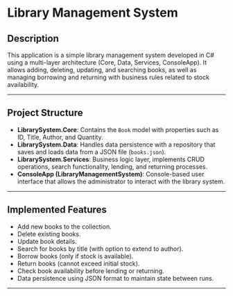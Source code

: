 ﻿# Library Management System

## Description
This application is a simple library management system developed in C# using a multi-layer architecture (Core, Data, Services, ConsoleApp). It allows adding, deleting, updating, and searching books, as well as managing borrowing and returning with business rules related to stock availability.

---

## Project Structure

- **LibrarySystem.Core**: Contains the `Book` model with properties such as ID, Title, Author, and Quantity.
- **LibrarySystem.Data**: Handles data persistence with a repository that saves and loads data from a JSON file (`books.json`).
- **LibrarySystem.Services**: Business logic layer, implements CRUD operations, search functionality, lending, and returning processes.
- **ConsoleApp (LibraryManagementSystem)**: Console-based user interface that allows the administrator to interact with the library system.

---

## Implemented Features

- Add new books to the collection.
- Delete existing books.
- Update book details.
- Search for books by title (with option to extend to author).
- Borrow books (only if stock is available).
- Return books (cannot exceed initial stock).
- Check book availability before lending or returning.
- Data persistence using JSON format to maintain state between runs.

---

